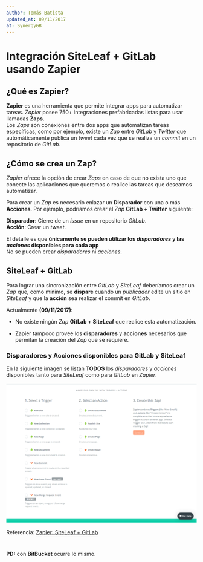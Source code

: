 ```yaml
---
author: Tomás Batista
updated_at: 09/11/2017
at: SynergyGB
---
```


# Integración SiteLeaf + GitLab usando Zapier

## ¿Qué es Zapier?

**Zapier** es una herramienta que permite integrar apps para automatizar tareas. *Zapier* posee 750+ integraciones prefabricadas listas para usar llamadas **Zaps**.  
Los *Zaps* son conexiones entre dos apps que automatizan tareas específicas, como por ejemplo, existe un *Zap* entre *GitLab* y *Twitter* que automáticamente publica un *tweet* cada vez que se realiza un *commit* en un repositorio de *GitLab*.

## ¿Cómo se crea un Zap?

*Zapier* ofrece la opción de crear *Zaps* en caso de que no exista uno que conecte las aplicaciones que queremos o realice las tareas que deseamos automatizar.

Para crear un *Zap* es necesario enlazar un **Disparador** con una o más **Acciones**. 
Por ejemplo, podríamos crear el *Zap* **GitLab + Twitter** siguiente: 

**Disparador**: Cierre de un *issue* en un repositorio *GitLab*.<br>
**Acción**: Crear un *tweet*. 

El detalle es que **únicamente se pueden utilizar los *disparadores* y las *acciones* disponibles para cada app**<br> 
No se pueden crear *disparadores* ni *acciones*.

## SiteLeaf + GitLab

Para lograr una sincronización entre *GitLab* y *SiteLeaf* deberíamos crear un *Zap* que, como mínimo, se **dispare** cuando un *publicador* edite un sitio en *SiteLeaf* y que la **acción** sea realizar el commit en *GitLab*.

Actualmente **(09/11/2017)**: 

* No existe ningún *Zap* **GitLab + SiteLeaf** que realice esta automatización.

* Zapier tampoco provee los **disparadores** y **acciones** necesarios que permitan la creación del *Zap* que se requiere. 

### Disparadores y Acciones disponibles para GitLab y SiteLeaf

En la siguiente imagen se listan **TODOS** los *disparadores* y *acciones* disponibles tanto para *SiteLeaf* como para *GitLab* en *Zapier*.

<p align="center">
 <img src="assets/gitlab-siteleaf.png">
</p>

Referencia: [Zapier: SiteLeaf + GitLab](https://zapier.com/zapbook/siteleaf/gitlab/)

 #
 
 **PD:** con **BitBucket** ocurre lo mismo.  
